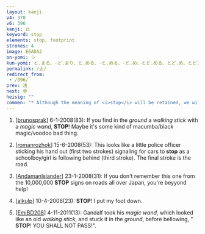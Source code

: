 ```yaml
---
layout: kanji
v4: 370
v6: 396
kanji: 止
keyword: stop
elements: stop, footprint
strokes: 4
image: E6ADA2
on-yomi: シ
kun-yomi: と.まる、-ど.まり、と.める、-と.める、-ど.め、とど.める、とど.め、とど.まる、や.める、や.む、-や.む、よ.す、-さ.す、-さ.し
permalink: /止/
redirect_from:
 - /396/
prev: 浅
next: 歩
heisig: ""
commen: "* Although the meaning of <i>stop</i> will be retained, we will return often to the pictographic meaning of <i>footprint</i>."
---
```


1) [<a href="http://kanji.koohii.com/profile/brunosprak">brunosprak</a>] 6-1-2008(83): If you find in the <em>ground</em> a <em>walking stick</em> with a <em>magic wand</em>,<strong> STOP</strong>! Maybe it&#039;s some kind of macumba/black magic/voodoo bad thing.

2) [<a href="http://kanji.koohii.com/profile/romanrozhok">romanrozhok</a>] 15-6-2008(53): This looks like a little police officer sticking his hand out (first two strokes) signaling for cars to<strong> stop</strong> as a schoolboy/girl is following behind (third stroke). The final stroke is the road.

3) [<a href="http://kanji.koohii.com/profile/AndamanIslander">AndamanIslander</a>] 23-1-2008(31): If you don&#039;t remember this one from the 10,000,000<strong> STOP</strong> signs on roads all over Japan, you&#039;re beyyond help!

4) [<a href="http://kanji.koohii.com/profile/alkulp">alkulp</a>] 10-4-2008(23): <strong>STOP</strong>! I put my foot down.

5) [<a href="http://kanji.koohii.com/profile/EmiBD208">EmiBD208</a>] 4-11-2011(13): Gandalf took his <em>magic wand</em>, which looked like an old <em>walking stick</em>, and stuck it in the <em>ground</em>, before bellowing, &quot;<strong> STOP</strong>! YOU SHALL NOT PASS!&quot;.

